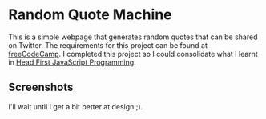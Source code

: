 # Random Quote Machine
This is a simple webpage that generates random quotes that can be shared on Twitter. The requirements for this project can be found at [freeCodeCamp]("https://www.freecodecamp.com/challenges/build-a-random-quote-machine"). I completed this project so I could consolidate what I learnt in [Head First JavaScript Programming](http://www.wickedlysmart.com/hfjs/).

## Screenshots
I'll wait until I get a bit better at design ;).
